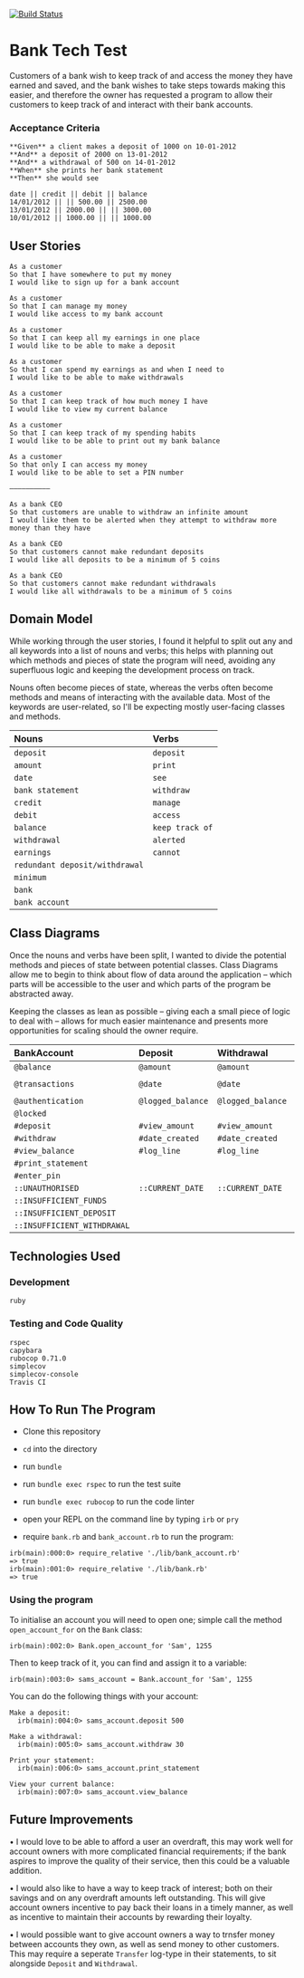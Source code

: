 [![Build Status](https://travis-ci.com/samfolo/bank_tech_test.svg?branch=master)](https://travis-ci.com/samfolo/bank_tech_test)

# Bank Tech Test

Customers of a bank wish to keep track of and access the money they have earned and saved, and the bank wishes to take steps towards making this easier, and therefore the owner has requested a program to allow their customers to keep track of and interact with their bank accounts.

### Acceptance Criteria

```
**Given** a client makes a deposit of 1000 on 10-01-2012  
**And** a deposit of 2000 on 13-01-2012  
**And** a withdrawal of 500 on 14-01-2012  
**When** she prints her bank statement  
**Then** she would see

date || credit || debit || balance
14/01/2012 || || 500.00 || 2500.00
13/01/2012 || 2000.00 || || 3000.00
10/01/2012 || 1000.00 || || 1000.00
```

## User Stories

```
As a customer
So that I have somewhere to put my money
I would like to sign up for a bank account

As a customer
So that I can manage my money
I would like access to my bank account

As a customer
So that I can keep all my earnings in one place
I would like to be able to make a deposit

As a customer
So that I can spend my earnings as and when I need to
I would like to be able to make withdrawals

As a customer
So that I can keep track of how much money I have
I would like to view my current balance

As a customer
So that I can keep track of my spending habits
I would like to be able to print out my bank balance

As a customer
So that only I can access my money
I would like to be able to set a PIN number

––––––––––

As a bank CEO
So that customers are unable to withdraw an infinite amount
I would like them to be alerted when they attempt to withdraw more money than they have

As a bank CEO
So that customers cannot make redundant deposits
I would like all deposits to be a minimum of 5 coins

As a bank CEO
So that customers cannot make redundant withdrawals
I would like all withdrawals to be a minimum of 5 coins
```

## Domain Model

While working through the user stories, I found it helpful to split out any and all keywords into a list of nouns and verbs; this helps with planning out which methods and pieces of state the program will need, avoiding any superfluous logic and keeping the development process on track.  

Nouns often become pieces of state, whereas the verbs often become methods and means of interacting with the available data.  Most of the keywords are user-related, so I'll be expecting mostly user-facing classes and methods.

| Nouns         | Verbs         |
| :------------ |:--------------|
| `deposit`      | `deposit` |
| `amount`      | `print` |
| `date` | `see` |
| `bank statement` | `withdraw` |
| `credit` | `manage` |
| `debit` | `access` |
| `balance` | `keep track of` |
| `withdrawal` | `alerted` |
|  `earnings` | `cannot` |
| `redundant deposit/withdrawal` | |
| `minimum` | |
| `bank` | |
| `bank account` | |

## Class Diagrams

Once the nouns and verbs have been split, I wanted to divide the potential methods and pieces of state between potential classes.  Class Diagrams allow me to begin to think about flow of data around the application – which parts will be accessible to the user and which parts of the program be abstracted away.  

Keeping the classes as lean as possible – giving each a small piece of logic to deal with – allows for much easier maintenance and presents more opportunities for scaling should the owner require.


| BankAccount                 | Deposit           | Withdrawal        | Transactions         | Bank                                      | Authentication |
| :-------------------------- | :---------------- | :---------------- | :-----------------   | :---------------------------------------- | :---- |
| `@balance`                  | `@amount`         | `@amount`         | `@transactions`      | `@bank_accounts`                          | `@pin_number`  |
| `@transactions`             | `@date`           | `@date`           |                      | `@account (tracked-account)`              |                |
| `@authentication`           | `@logged_balance` | `@logged_balance` |                      |                                           |                |
| `@locked`                   |                   |                   |                      |                                           |                |
| `#deposit`                  | `#view_amount`    | `#view_amount`    | `#log_data`          | `#self.open_account_for`                  | `#verify`      |
| `#withdraw`                 | `#date_created`   | `#date_created`   |                      | `#self.account_for`                       |                |
| `#view_balance`             | `#log_line`       | `#log_line`       |                      |                                           |                |
| `#print_statement`          |                   |                   |                      |                                           |                |
| `#enter_pin`                |                   |                   |                      |                                           |                |
| `::UNAUTHORISED`            | `::CURRENT_DATE`  | `::CURRENT_DATE`  |                      | `::NON_EXISTENT_ACCOUNT`                  |                |
| `::INSUFFICIENT_FUNDS`      |                   |                   |                      |                                           |                |
| `::INSUFFICIENT_DEPOSIT`    |                   |                   |                      |                                           |                |
| `::INSUFFICIENT_WITHDRAWAL` |                   |                   |                      |                                           |                |

## Technologies Used

### Development

```
ruby
```

### Testing and Code Quality

```
rspec
capybara
rubocop 0.71.0
simplecov
simplecov-console
Travis CI
```

## How To Run The Program

- Clone this repository
- `cd` into the directory
- run `bundle`
- run `bundle exec rspec` to run the test suite
- run `bundle exec rubocop` to run the code linter

- open your REPL on the command line by typing `irb` or `pry`
- require `bank.rb` and `bank_account.rb` to run the program:

```
irb(main):000:0> require_relative './lib/bank_account.rb'
=> true
irb(main):001:0> require_relative './lib/bank.rb'
=> true
```

### Using the program

To initialise an account you will need to open one; simple call the method `open_account_for` on the `Bank` class:
```
irb(main):002:0> Bank.open_account_for 'Sam', 1255
```
Then to keep track of it, you can find and assign it to a variable:
```
irb(main):003:0> sams_account = Bank.account_for 'Sam', 1255
```

You can do the following things with your account:
```
Make a deposit:
  irb(main):004:0> sams_account.deposit 500

Make a withdrawal:
  irb(main):005:0> sams_account.withdraw 30

Print your statement:
  irb(main):006:0> sams_account.print_statement

View your current balance:
  irb(main):007:0> sams_account.view_balance
```

## Future Improvements

• I would love to be able to afford a user an overdraft, this may work well for account owners with more complicated financial requirements; if the bank aspires to improve the quality of their service, then this could be a valuable addition.

• I would also like to have a way to keep track of interest; both on their savings and on any overdraft amounts left outstanding. This will give account owners incentive to pay back their loans in a timely manner, as well as incentive to maintain their accounts by rewarding their loyalty.

• I would possible want to give account owners a way to trnsfer money between accounts they own, as well as send money to other customers.  This may require a seperate `Transfer` log-type in their statements, to sit alongside `Deposit` and `Withdrawal`.
